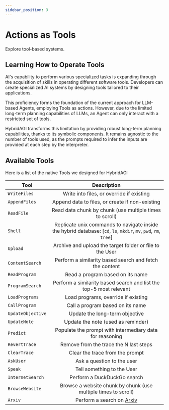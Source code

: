 ```yaml
---
sidebar_position: 3
---
```


# Actions as Tools

Explore tool-based systems.

## Learning How to Operate Tools

AI's capability to perform various specialized tasks is expanding through the acquisition of skills in operating different software tools. Developers can create specialized AI systems by designing tools tailored to their applications.

This proficiency forms the foundation of the current approach for LLM-based Agents, employing Tools as actions. However, due to the limited long-term planning capabilities of LLMs, an Agent can only interact with a restricted set of tools.

HybridAGI transforms this limitation by providing robust long-term planning capabilities, thanks to its symbolic components. It remains agnostic to the number of tools used, as the prompts required to infer the inputs are provided at each step by the interpreter.

## Available Tools

Here is a list of the native Tools we designed for HybridAGI
<div align="center">

| Tool         | Description                               |
|--------------|:------------------------------------------:|
| `WriteFiles` | Write into files, or override if existing |
| `AppendFiles`|  Append data to files, or create if non-existing |
| `ReadFile` | Read data chunk by chunk (use multiple times to scroll) |
| `Shell` | Replicate unix commands to navigate inside the hybrid database: [`cd`, `ls`, `mkdir`, `mv`, `pwd`, `rm`, `tree`] |
| `Upload` | Archive and upload the target folder or file to the User |
| `ContentSearch` | Perform a similarity based search and fetch the content |
| `ReadProgram` | Read a program based on its name |
| `ProgramSearch` | Perform a similarity based search and list the top-5 most relevant |
| `LoadPrograms` | Load programs, override if existing |
| `CallProgram` | Call a program based on its name |
| `UpdateObjective` | Update the long-term objective |
| `UpdateNote` | Update the note (used as reminder) |
| `Predict` | Populate the prompt with intermediary data for reasoning |
| `RevertTrace` | Remove from the trace the N last steps |
| `ClearTrace` | Clear the trace from the prompt |
| `AskUser` | Ask a question to the user |
| `Speak` | Tell something to the User |
| `InternetSearch` | Perform a DuckDuckGo search |
| `BrowseWebsite` | Browse a website chunk by chunk (use multiple times to scroll) |
| `Arxiv` | Perform a search on [Arxiv](https://arxiv.org/) |

</div>